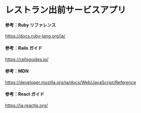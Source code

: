 # レストラン出前サービスアプリ

#### 参考：Ruby リファレンス

https://docs.ruby-lang.org/ja/

#### 参考：Rails ガイド

https://railsguides.jp/

#### 参考：MDN

https://developer.mozilla.org/ja/docs/Web/JavaScript/Reference

#### 参考：React ガイド

https://ja.reactjs.org/
